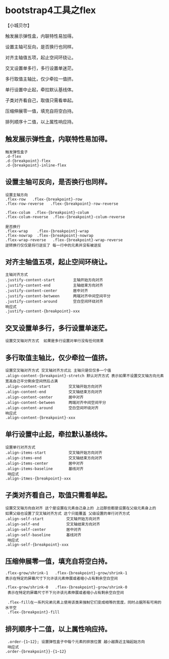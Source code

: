 # bootstrap4工具之flex
【小城贝尔】

触发展示弹性盒，内联特性易加得。

设置主轴可反向，是否换行也同样。

对齐主轴值五项，起止空间环绕让。

交叉设置单多行，多行设置单迷茫。

多行取值主轴比，仅少牵拉一值挤。

单行设置中止起，牵拉默认基线体。

子类对齐看自己，取值只需看单起。

压缩伸展零一值，填充自将空白持。

排列顺序十二值，以上属性响应持。

## 触发展示弹性盒，内联特性易加得。
    触发弹性盒子
    .d-flex
    .d-{breakpoint}-flex
    .d-{breakpoint}-inline-flex
## 设置主轴可反向，是否换行也同样。 
    设置主轴方向
    .flex-row   .flex-{breakpoint}-row
    .flex-row-reverse   .flex-{breakpoint}-row-reverse 

    .flex-colum  .flex-{breakpoint}-colum
    .flex-colum-reverse  .flex-{breakpoint}-colum-reverse

    是否换行
    .flex-wrap    .flex-{breakpoint}-wrap
    .flex-nowrap  .flex-{breakpoint}-nowrap
    .flex-wrap-reverse   .flex-{breakpoint}-wrap-reverse
    逆转换行仅仅是将行逆反了 每一行中的元素并没有被逆反
## 对齐主轴值五项，起止空间环绕让。
    主轴对齐方式
    .justify-content-start        主轴开始方向对齐
    .justify-content-end          主轴结束方向对齐
    .justify-content-center       居中对齐
    .justify-content-between      两端对齐中间空间平分
    .justify-content-around       空白空间环绕对齐
    响应式
    .justify-content-{breakpoint}-xxx
## 交叉设置单多行，多行设置单迷茫。
    设置交叉轴对齐方式  如果是多行设置对单行没有任何效果
## 多行取值主轴比，仅少牵拉一值挤。
    设置交叉轴对齐方式 交叉轴对齐方式比 主轴只是仅仅多一个值  
    .align-content-{breakpoint}-stretch 默认对齐方式 表示如果不设置交叉轴方向元素宽高自己平分剩余空间然后占满
    .align-content-start        交叉轴开始方向对齐
    .align-content-end          交叉轴结束方向对齐
    .align-content-center       居中对齐
    .align-content-between      两端对齐中间空间平分
    .align-content-around       空白空间环绕对齐
    响应式
    .align-content-{breakpoint}-xxx
## 单行设置中止起，牵拉默认基线体。
    设置单行对齐方式
    .align-items-start          交叉轴开始方向对齐
    .align-items-end            交叉轴结束方向对齐
    .align-items-center         居中对齐
    .align-items-baseline       基线对齐
     响应式
    .align-itmes-{breakpoint}-xxx
## 子类对齐看自己，取值只需看单起。
    设置交叉轴方向自对齐 这个是设置在元素自己身上的 上边那些都是设置在父级元素身上的
    如果父级也设置了交叉轴对齐方式 这个只能覆盖 父级设置的单行对齐方式 
    .align-self-start          交叉轴开始方向对齐
    .align-self-end            交叉轴结束方向对齐
    .align-self-center         居中对齐
    .align-self-baseline       基线对齐
     响应式
    .align-self-{breakpoint}-xxx
## 压缩伸展零一值，填充自将空白持。
    .flex-grow/shrink-1   .flex-{breakpoint}-grow/shrink-1  
    表示在特定的屏幕尺寸下允许该元素伸展或者缩小占有剩余空白空间

    .flex-grow/shrink-0   .flex-{breakpoint}-grow/shrink-0 
     表示在特定的屏幕尺寸不下允许该元素伸展或者缩小占有剩余空白空间

     .flex-fill在一系列兄弟元素上使用该类来强制它们变成相等的宽度，同时占据所有可用的水平空
     .flex-{breakpoint}-fill
## 排列顺序十二值，以上属性响应持。 
     .order-{1~12}; 设置弹性盒子中每个元素的排放位置 越小越靠近主轴起始方向
     响应式
    .order-{breakpoint}}-{1~12}
